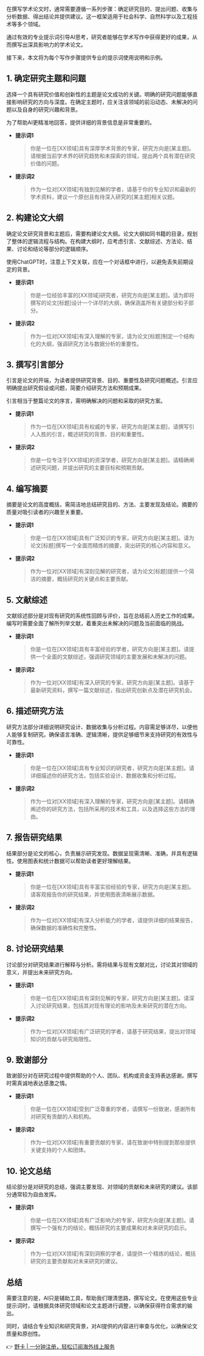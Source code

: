 在撰写学术论文时，通常需要遵循一系列步骤：确定研究目的、提出问题、收集与分析数据、得出结论并提供建议。这一框架适用于社会科学、自然科学以及工程技术等多个领域。

通过有效的专业提示词引导AI思考，研究者能够在学术写作中获得更好的成果，从而撰写出深具影响力的学术论文。

接下来，本文将为每个写作步骤提供专业的提示词使用说明和示例。

## 1. 确定研究主题和问题

选择一个具有研究价值和创新性的主题是论文成功的关键。明确的研究问题能够直接影响研究的方向与深度。在确定主题时，应关注该领域的前沿动态、未解决的问题以及自身的研究兴趣和背景。

为了帮助AI更精准地回答，提供详细的背景信息是非常重要的。

- **提示词1**  
  > 你是一位在[XX领域]具有深厚学术背景的专家，研究方向是[某主题]。请根据当前学术界的研究趋势和未探索的领域，提出两个具有潜在研究价值的问题。

- **提示词2**  
  > 作为一位对[XX领域]有独到见解的学者，请基于你的专业知识和最新的学术资料，建议一个原创且有待深入研究的[某主题]相关议题。

## 2. 构建论文大纲

确定论文研究背景和主题后，需要构建论文大纲。论文大纲如同书籍的目录，规划了整体的逻辑流程与结构。在构建大纲时，应考虑引言、文献综述、方法论、结果、讨论和结论等部分的逻辑顺序。

使用ChatGPT时，注意上下文关联，应在一个对话框中进行，以避免丢失前期设定的背景。

- **提示词1**  
  > 你是一位经验丰富的[XX领域]研究者，研究方向是[某主题]。请为即将撰写的论文[标题]设计一个详尽的大纲，确保涵盖所有关键部分和子部分。

- **提示词2**  
  > 作为一位对[XX领域]有深入理解的专家，请为论文[标题]制定一个结构化的大纲，强调研究方法与数据分析的重要性。

## 3. 撰写引言部分

引言是论文的开端，为读者提供研究背景、目的、重要性及研究问题概述。引言应明确提出研究假设或问题，简要介绍研究方法和预期成果。

引言相当于整篇论文的序言，需明确解决的问题和采取的研究方案。

- **提示词1**  
  > 作为一位在[XX领域]具有权威的专家，研究方向是[某主题]，请撰写引人入胜的引言，概述研究的背景、目的和重要性。

- **提示词2**  
  > 你是一位专注于[XX领域]的资深学者，研究方向是[某主题]。请精确阐述研究问题，并提出研究的主要目标和预期贡献。

## 4. 编写摘要

摘要是论文的高度概括，需简洁地总结研究目的、方法、主要发现及结论。摘要的质量对吸引读者的兴趣至关重要。

- **提示词1**  
  > 你是一位在[XX领域]具有广泛知识的专家，研究方向是[某主题]。请为论文[标题]撰写一个全面而精炼的摘要，突出研究的核心内容和意义。

- **提示词2**  
  > 作为一位对[XX领域]有深刻见解的研究者，请为论文[标题]提供一个简洁的摘要，概括研究的关键点和主要贡献。

## 5. 文献综述

文献综述部分是对现有研究的系统性回顾与评价，旨在总结前人历史工作的成果。编写时需要全面了解所列举文献，着重突出未解决的问题及当前面临的挑战。

- **提示词1**  
  > 你是一位在[XX领域]具有丰富经验的学者，研究方向是[某主题]。请提供一个全面的文献综述，强调研究领域的主要发展和未解决的问题。

- **提示词2**  
  > 作为一位对[XX领域]有深入研究的专家，研究方向是[某主题]。请基于最新研究资料，撰写一篇文献综述，指出研究创新点及潜在研究机会。

## 6. 描述研究方法

研究方法部分详细说明研究设计、数据收集与分析过程。内容需足够详尽，以便他人能够复制研究。确保语言准确、逻辑清晰，提供足够细节来支持研究的有效性与可靠性。

- **提示词1**  
  > 你是一位在[XX领域]具有专业知识的研究者，研究方向是[某主题]。请详细描述你的研究方法，包括实验设计、数据收集和分析过程。

- **提示词2**  
  > 作为一位对[XX领域]有深入理解的专家，研究方向是[某主题]。请精确阐述你的研究方法，包括所采用的技术和工具，以及选择这些方法的理由。

## 7. 报告研究结果

结果部分是论文的核心，负责展示研究发现。数据呈现需清晰、准确，并具有逻辑性。使用图表和统计数据可以帮助读者更好理解结果。

- **提示词1**  
  > 你是一位在[XX领域]具有丰富实验经验的专家，研究方向是[某主题]。请客观报告你的研究结果，并使用图表清晰展示数据。

- **提示词2**  
  > 作为一位对[XX领域]有深入分析能力的学者，请提供详细的结果报告，确保数据的准确性和完整性。

## 8. 讨论研究结果

讨论部分对研究结果进行解释与分析。需将结果与现有文献对比，讨论其对领域的意义，并提出未来研究方向。

- **提示词1**  
  > 你是一位在[XX领域]具有深刻见解的专家，研究方向是[某主题]。请深入讨论研究结果，包括其对现有理论的影响及未来研究的潜在方向。

- **提示词2**  
  > 作为一位对[XX领域]有广泛研究的学者，请基于研究结果，提出对领域知识的贡献与研究局限性。

## 9. 致谢部分

致谢部分对在研究过程中提供帮助的个人、团队、机构或资金支持表达感谢。撰写时需真诚地表达感激之情。

- **提示词1**  
  > 你是一位在[XX领域]受到广泛尊重的学者，请撰写一份致谢，感谢所有对研究有贡献的人和机构。

- **提示词2**  
  > 作为一位对[XX领域]有重要贡献的专家，请在致谢中特别提到那些提供关键支持的个人和团体。

## 10. 论文总结

结论部分是对研究的总结，强调主要发现、对领域的贡献和未来研究的建议。该部分通常较为自由发挥。

- **提示词1**  
  > 你是一位在[XX领域]具有广泛影响力的专家，研究方向是[某主题]。请撰写一个强有力的结论，概括研究的主要成果和对未来研究的启示。

- **提示词2**  
  > 作为一位对[XX领域]有深刻洞察的学者，请提供一个精炼的结论，概括研究的主要贡献和对未来研究的建议。

## 总结

需要注意的是，AI只是辅助工具，帮助我们理清思路，撰写论文。在使用这些专业提示词时，请根据具体研究领域和论文主题进行调整，以确保获得符合需求的输出。

同时，请结合专业知识和研究背景，对AI提供的内容进行审查与优化，以确保论文质量和原创性。

👉 [野卡 | 一分钟注册，轻松订阅海外线上服务](https://bit.ly/bewildcard)